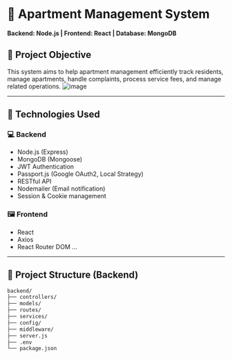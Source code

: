 # 🏢 Apartment Management System

**Backend: Node.js | Frontend: React | Database: MongoDB**

## 📌 Project Objective

This system aims to help apartment management efficiently track residents, manage apartments, handle complaints, process service fees, and manage related operations.
![image](https://github.com/user-attachments/assets/8c2633e5-959b-4db4-8a0c-da705427252e)

---

## 🚀 Technologies Used

### 💻 Backend
- Node.js (Express)
- MongoDB (Mongoose)
- JWT Authentication
- Passport.js (Google OAuth2, Local Strategy)
- RESTful API
- Nodemailer (Email notification)
- Session & Cookie management

### 🖼️ Frontend
- React
- Axios
- React Router DOM
... 

---

## 📁 Project Structure (Backend)

```bash
backend/
├── controllers/
├── models/
├── routes/
├── services/
├── config/
├── middleware/
├── server.js
├── .env
└── package.json
